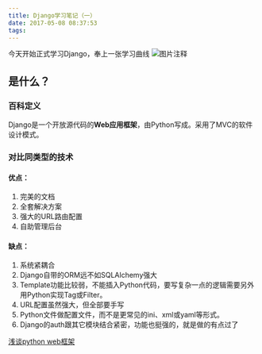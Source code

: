 ```yaml
---
title: Django学习笔记（一）
date: 2017-05-08 08:37:53
tags:
---
```


今天开始正式学习Django，奉上一张学习曲线
![图片注释](/images/学习曲线.png "如何学习一门技术")

<!--more-->
## 是什么？

### 百科定义

Django是一个开放源代码的**Web应用框架**，由Python写成。采用了MVC的软件设计模式。

### 对比同类型的技术

#### 优点：
1. 完美的文档
2. 全套解决方案
3. 强大的URL路由配置
4. 自助管理后台

#### 缺点：

1. 系统紧耦合
2. Django自带的ORM远不如SQLAlchemy强大
3. Template功能比较弱，不能插入Python代码，要写复杂一点的逻辑需要另外用Python实现Tag或Filter。
4. URL配置虽然强大，但全部要手写
5. Python文件做配置文件，而不是更常见的ini、xml或yaml等形式。
6. Django的auth跟其它模块结合紧密，功能也挺强的，就是做的有点过了 

[浅谈python web框架](https://feilong.me/2011/01/talk-about-python-web-framework)